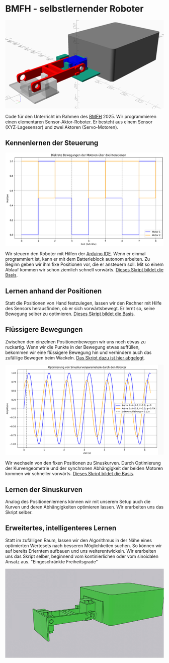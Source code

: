 # BMFH - selbstlernender Roboter

![Die Klammern für den Roboter werden 3D-gedruckt](openscad_klammern.png)

Code für den Unterricht im Rahmen des [BMFH](https://www.bmfh.ch/) 2025. Wir programmieren einen elementaren Sensor-Aktor-Roboter. Er besteht aus einem Sensor (XYZ-Lagesensor) und zwei Aktoren (Servo-Motoren).  

## Kennenlernen der Steuerung

![Steuerung der zwei Servor-Motoren mit Hilfe von diskreten Positionen](steuerungdiskret.png)

Wir steuern den Roboter mit Hilfen der [Arduino IDE](https://arduino.cc). Wenn er einmal programmiert ist, kann er mit dem Batterieblock autonom arbeiten. Zu Beginn geben wir ihm fixe Positionen vor, die er ansteuern soll. Mit so einem Ablauf kommen wir schon ziemlich schnell vorwärts. [Dieses Skript bildet die Basis](./kontinuierlich/kontinuierlich.ino).

## Lernen anhand der Positionen

Statt die Positionen von Hand festzulegen, lassen wir den Rechner mit Hilfe des Sensors herausfinden, ob er sich vorwärtsbewegt. Er lernt so, seine Bewegung selber zu optimieren. [Dieses Skript bildet die Basis](./selbstlernend/selbstlernend.ino).

## Flüssigere Bewegungen

Zwischen den einzelnen Positionenbewegen wir uns noch etwas zu ruckartig. Wenn wir die Punkte in der Bewegung etwas auffüllen, bekommen wir eine flüssigere Bewegung hin und verhindern auch das zufällige Bewegen beim Wackeln. [Das Skript dazu ist hier abgelegt](./fluessig/fluessig.ino).

![Steuerung der zwei Servor-Motoren mit Hilfe von Sinuskurven](steuerungskurve.png)

Wir wechseln von den fixen Positionen zu Sinuskurven. Durch Optimierung der Kurvengeometrie und der synchronen Abhängigkeit der beiden Motoren kommen wir schneller vorwärts.  [Dieses Skript bildet die Basis](./sinus/sinus.ino).

## Lernen der Sinuskurven

Analog des Positionenlernens können wir mit unserem Setup auch die Kurven und deren Abhängigkeiten optimieren lassen. Wir erarbeiten uns das Skript selber.

## Erweitertes, intelligenteres Lernen

Statt im zufälligen Raum, lassen wir den Algorithmus in der Nähe eines optimierten Wertesets nach besseren Möglichkeiten suchen. So können wir auf bereits Erlerntem aufbauen und uns weiterentwickeln. Wir erarbeiten uns das Skript selber, beginnend vom kontinierlichen oder vom sinoidalen Ansatz aus. "Eingeschränkte Freiheitsgrade"

![Animation des Gestells](fullmove.gif)